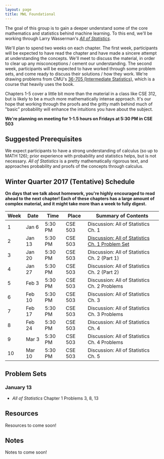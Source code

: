 ```yaml
---
layout: page
title: MWL Foundational
---
```


The goal of this group is to gain a deeper understand some of the core
mathematics and statistics behind machine learning. To this end, we'll be
working through Larry Wasserman's
[*All of Statistics*](http://www.stat.cmu.edu/~larry/all-of-statistics/).

We'll plan to spend two weeks on each chapter. The first week, participants will
be expected to have read the chapter and have made a sincere attempt at
understanding the concepts. We'll meet to discuss the material, in order to
clear up any misconceptions / cement our understanding. The second week,
participants will be expected to have worked through some problem sets, and come
ready to discuss their solutions / how they work. We're drawing problems from
CMU's
[36-705 (Intermediate Statistics)](http://www.stat.cmu.edu/~larry/=stat705/),
which is a course that heavily uses the book.

Chapters 1-5 cover a little bit more than the material in a class like CSE 312,
but is likely to be a much more mathematically intense approach. It's our hope
that working through the proofs and the gritty math behind much of "basic"
probability will enhance the intuitions you have about the subject.

**We're planning on meeting for 1-1.5 hours on Fridays at 5:30 PM in CSE 503**

## Suggested Prerequisites
We expect participants to have a strong understanding of calculus (so up to MATH
126); prior experience with probability and statistics helps, but is not
necessary. *All of Statistics* is a pretty mathematically rigorous text, and
approaches probability and proofs of the concepts through calculus.

## Winter Quarter 2017 (Tentative) Schedule
**On days that we talk about homework, you're highly encouraged to read ahead to the 
next chapter! Each of these chapters has a large amount of complex material, and it 
might take more than a week to fully digest.**

| Week | Date | Time | Place | Summary of Contents |
|------|------|------|-------|-----------------------------------------------------|
| 1 | Jan 6 | 5:30 PM | CSE 503 | Discussion: All of Statistics Ch. 1 |
| 2 | Jan 13 | 5:30 PM | CSE 503 | [Discussion: All of Statistics Ch. 1 Problem Set](#january-13) |
| 3 | Jan 20 | 5:30 PM | CSE 503 | Discussion: All of Statistics Ch. 2 (Part 1)|
| 4 | Jan 27 | 5:30 PM | CSE 503 | Discussion: All of Statistics Ch. 2 (Part 2)|
| 5 | Feb 3 | 5:30 PM | CSE 503 | Discussion: All of Statistics Ch. 2 Problems |
| 6 | Feb 10 | 5:30 PM | CSE 503 | Discussion: All of Statistics Ch. 3 |
| 7 | Feb 17 | 5:30 PM | CSE 503 | Discussion: All of Statistics Ch. 3 Problems |
| 8 | Feb 24 | 5:30 PM | CSE 503 | Discussion: All of Statistics Ch. 4 |
| 9 | Mar 3 | 5:30 PM | CSE 503 | Discussion: All of Statistics Ch. 4 Problems  |
| 10 | Mar 10 | 5:30 PM | CSE 503 | Discussion: All of Statistics Ch. 5 |

## Problem Sets

### January 13
  - *All of Statistics* Chapter 1 Problems 3, 8, 13

## Resources

Resources to come soon!

## Notes

Notes to come soon!
